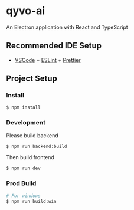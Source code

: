 # qyvo-ai

An Electron application with React and TypeScript

## Recommended IDE Setup

- [VSCode](https://code.visualstudio.com/) + [ESLint](https://marketplace.visualstudio.com/items?itemName=dbaeumer.vscode-eslint) + [Prettier](https://marketplace.visualstudio.com/items?itemName=esbenp.prettier-vscode)

## Project Setup

### Install

```bash
$ npm install
```

### Development
Please build backend
```bash
$ npm run backend:build
```

Then build frontend
```bash
$ npm run dev
```

### Prod Build
```bash
# For windows
$ npm run build:win
```
